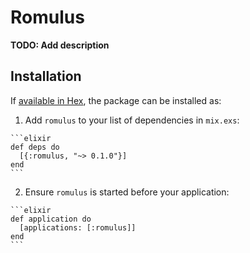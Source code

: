 # Romulus

**TODO: Add description**

## Installation

If [available in Hex](https://hex.pm/docs/publish), the package can be installed as:

  1. Add `romulus` to your list of dependencies in `mix.exs`:

    ```elixir
    def deps do
      [{:romulus, "~> 0.1.0"}]
    end
    ```

  2. Ensure `romulus` is started before your application:

    ```elixir
    def application do
      [applications: [:romulus]]
    end
    ```

